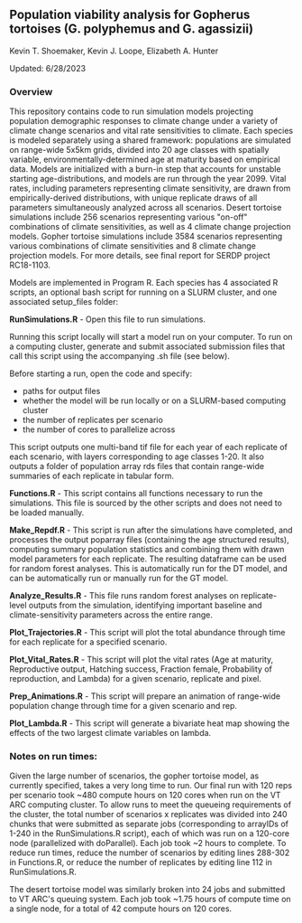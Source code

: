 
## Population viability analysis for Gopherus tortoises (G. polyphemus and G. agassizii)
Kevin T. Shoemaker, Kevin J. Loope, Elizabeth A. Hunter

Updated: 6/28/2023

### Overview
This repository contains code to run simulation models projecting population demographic responses to climate change under a variety of climate change scenarios and vital rate sensitivities to climate.  Each species is modeled separately using a shared framework: populations are simulated on range-wide 5x5km grids, divided into 20 age classes with spatially variable, environmentally-determined age at maturity based on empirical data.  Models are initialized with a burn-in step that accounts for unstable starting age-distributions, and models are run through the year 2099.  Vital rates, including parameters representing climate sensitivity, are drawn from empirically-derived distributions, with unique replicate draws of all parameters simultaneously analyzed across all scenarios.  Desert tortoise simulations include 256 scenarios representing various "on-off" combinations of climate sensitivities, as well as 4 climate change projection models.  Gopher tortoise simulations include 3584 scenarios representing various combinations of climate sensitivities and 8 climate change projection models.  For more details, see final report for SERDP project RC18-1103.  

Models are implemented in Program R.  Each species has 4 associated R scripts, an optional bash script for running on a SLURM cluster, and one associated setup_files folder:

**RunSimulations.R** - Open this file to run simulations.  

Running this script locally will start a model run on your computer.  To run on a computing cluster, generate and submit associated submission files that call this script using the accompanying .sh file (see below).

Before starting a run, open the code and specify:

* paths for output files
* whether the model will be run locally or on a SLURM-based computing cluster
* the number of replicates per scenario
* the number of cores to parallelize across

This script outputs one multi-band tif file for each year of each replicate of each scenario, with layers corresponding to age classes 1-20.  It also outputs a folder of population array rds files that contain range-wide summaries of each replicate in tabular form.  

**Functions.R** - This script contains all functions necessary to run the simulations.  This file is sourced by the other scripts and does not need to be loaded manually.

**Make_Repdf.R** - This script is run after the simulations have completed, and processes the output poparray files (containing the age structured results), computing summary population statistics and combining them with drawn model parameters for each replicate.  The resulting dataframe can be used for random forest analyses.  This is automatically run for the DT model, and can be automatically run or manually run for the GT model.

**Analyze_Results.R** - This file runs random forest analyses on replicate-level outputs from the simulation, identifying important baseline and climate-sensitivity parameters across the entire range.  

**Plot_Trajectories.R** - This script will plot the total abundance through time for each replicate for a specified scenario.  

**Plot_Vital_Rates.R** - This script will plot the vital rates (Age at maturity, Reproductive output, Hatching success, Fraction female, Probability of reproduction, and Lambda) for a given scenario, replicate and pixel.

**Prep_Animations.R** - This script will prepare an animation of range-wide population change through time for a given scenario and rep.

**Plot_Lambda.R** - This script will generate a bivariate heat map showing the effects of the two largest climate variables on lambda.  


### Notes on run times: 

Given the large number of scenarios, the gopher tortoise model, as currently specified, takes a very long time to run.  Our final run with 120 reps per scenario took ~480 compute hours on 120 cores when run on the VT ARC computing cluster.  To allow runs to meet the queueing requirements of the cluster, the total number of scenarios x replicates was divided into 240 chunks that were submitted as separate jobs (corresponding to arrayIDs of 1-240 in the RunSimulations.R script), each of which was run on a 120-core node (parallelized with doParallel).  Each job took ~2 hours to complete.  To reduce run times, reduce the number of scenarios by editing lines 288-302 in Functions.R, or reduce the number of replicates by editing line 112 in RunSimulations.R.  

The desert tortoise model was similarly broken into 24 jobs and submitted to VT ARC's queuing system.  Each job took ~1.75 hours of compute time on a single node, for a total of 42 compute hours on 120 cores.    









